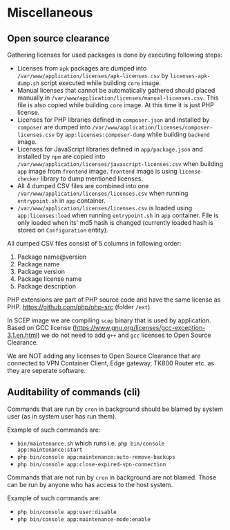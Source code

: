 # Miscellaneous

## Open source clearance

Gathering licenses for used packages is done by executing following steps:

-   Licenses from `apk` packages are dumped into `/var/www/application/licenses/apk-licenses.csv` by `licenses-apk-dump.sh` script executed while building `core` image.
-   Manual licenses that cannot be automatically gathered should placed manually in `/var/www/application/licenses/manual-licenses.csv`. This file is also copied while building `core` image. At this time it is just PHP license.
-   Licenses for PHP libraries defined in `composer.json` and installed by `composer` are dumped into `/var/www/application/licenses/composer-licenses.csv` by `app:licenses:composer-dump` while building `backend` image.
-   Licenses for JavaScript libraries defined in `app/package.json` and installed by `npm` are copied into `/var/www/application/licenses/javascript-licenses.csv` when building `app` image from `frontend` image. `frontend` image is using `license-checker` library to dump mentioned licenses.
-   All 4 dumped CSV files are combined into one `/var/www/application/licenses/licenses.csv` when running `entrypoint.sh` in `app` container.
-   `/var/www/application/licenses/licenses.csv` is loaded using `app:licenses:load` when running `entrypoint.sh` in `app` container. File is only loaded when its' md5 hash is changed (currently loaded hash is stored on `Configuration` entity).

All dumped CSV files consist of 5 columns in following order:

1. Package name@version
2. Package name
3. Package version
4. Package license name
5. Package description

PHP extensions are part of PHP source code and have the same license as PHP. https://github.com/php/php-src (folder `/ext`).

In SCEP image we are compiling `scep` binary that is used by application. Based on GCC license (https://www.gnu.org/licenses/gcc-exception-3.1.en.html) we do not need to add `g++` and `gcc` licenses to Open Source Clearance.

We are NOT adding any licenses to Open Source Clearance that are connected to VPN Container Client, Edge gateway, TK800 Router etc. as they are seperate software.

## Auditability of commands (cli)

Commands that are run by `cron` in background should be blamed by system user (as in system user has run them).

Example of such commands are:

-   `bin/maintenance.sh` which runs i.e. `php bin/console app:maintenance:start`
-   `php bin/console app:maintenance:auto-remove-backups`
-   `php bin/console app:close-expired-vpn-connection`

Commands that are not run by `cron` in background are not blamed. Those can be run by anyone who has access to the host system.

Example of such commands are:

-   `php bin/console app:user:disable`
-   `php bin/console app:maintenance-mode:enable`
